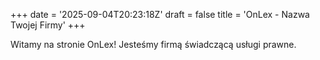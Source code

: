 +++
date = '2025-09-04T20:23:18Z'
draft = false
title = 'OnLex - Nazwa Twojej Firmy'
+++

Witamy na stronie OnLex! Jesteśmy firmą świadczącą usługi prawne.
